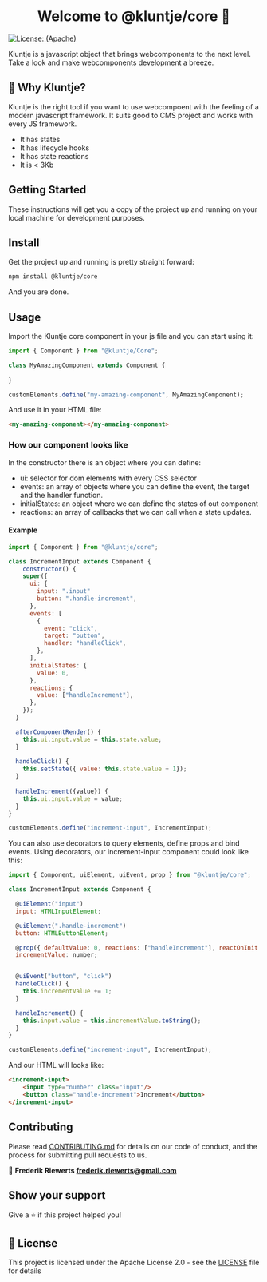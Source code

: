 <h1 align="center">Welcome to @kluntje/core 👋</h1>
<p>
  <a href="LICENSE.md" target="_blank">
    <img alt="License: (Apache)" src="https://img.shields.io/badge/License-(Apache)-yellow.svg" />
  </a>
</p>

Kluntje is a javascript object that brings webcomponents to the next level. Take a look and make webcomponents development a breeze.

## 🚀 Why Kluntje?

Kluntje is the right tool if you want to use webcompoent with the feeling of a modern javascript framework. It suits good to CMS project and works with every JS framework.

*  It has states
*  It has lifecycle hooks
*  It has state reactions
*  It is < 3Kb

## Getting Started

These instructions will get you a copy of the project up and running on your local machine for development purposes. 


## Install

Get the project up and running is pretty straight forward:

```sh
npm install @kluntje/core
```

And you are done.

## Usage

Import the Kluntje core component in your js file and you can start using it:

```javascript
import { Component } from "@kluntje/Core";

class MyAmazingComponent extends Component {
    
}

customElements.define("my-amazing-component", MyAmazingComponent);
```

And use it in your HTML file:

```html
<my-amazing-component></my-amazing-component>
```

### How our component looks like

In the constructor there is an object where you can define:

*  ui: selector for dom elements with every CSS selector
*  events: an array of objects where you can define the event, the target and the handler function.
*  initialStates: an object where we can define the states of out component
*  reactions: an array of callbacks that we can call when a state updates.

#### Example

```javascript
import { Component } from "@kluntje/core";

class IncrementInput extends Component {
    constructor() {
    super({
      ui: {
        input: ".input"
        button: ".handle-increment",
      },
      events: [
        {
          event: "click",
          target: "button",
          handler: "handleClick",
        },
      ],
      initialStates: {
        value: 0,
      },
      reactions: {
        value: ["handleIncrement"],
      },
    });
  }

  afterComponentRender() {
    this.ui.input.value = this.state.value;
  }
  
  handleClick() {
    this.setState({ value: this.state.value + 1}); 
  }
  
  handleIncrement({value}) {
    this.ui.input.value = value;
  }
}

customElements.define("increment-input", IncrementInput);
```

You can also use decorators to query elements, define props and bind events. Using decorators, our increment-input component could look like this:

```javascript
import { Component, uiElement, uiEvent, prop } from "@kluntje/core";

class IncrementInput extends Component {

  @uiElement("input")
  input: HTMLInputElement;

  @uiElement(".handle-increment")
  button: HTMLButtonElement;

  @prop({ defaultValue: 0, reactions: ["handleIncrement"], reactOnInit: true })
  incrementValue: number;


  @uiEvent("button", "click")
  handleClick() {
    this.incrementValue += 1;
  }

  handleIncrement() {
    this.input.value = this.incrementValue.toString();
  }
}

customElements.define("increment-input", IncrementInput);
```

And our HTML will looks like:

```html
<increment-input>
    <input type="number" class="input"/>
    <button class="handle-increment">Increment</button>
</increment-input>

```

## Contributing

Please read [CONTRIBUTING.md](https://) for details on our code of conduct, and the process for submitting pull requests to us.

👤 **Frederik Riewerts <frederik.riewerts@gmail.com>**

## Show your support

Give a ⭐️ if this project helped you!

## 📝 License

This project is licensed under the Apache License 2.0 - see the [LICENSE](LICENSE) file for details
